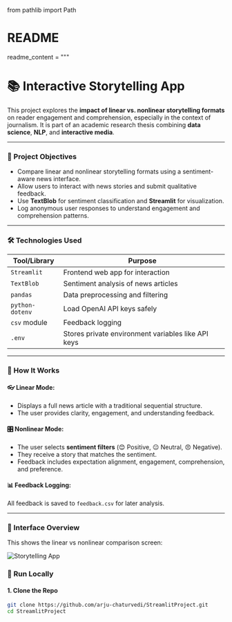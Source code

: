 from pathlib import Path

# README 
readme_content = """
# 📚 Interactive Storytelling App

This project explores the **impact of linear vs. nonlinear storytelling formats** on reader engagement and comprehension, especially in the context of journalism. It is part of an academic research thesis combining **data science**, **NLP**, and **interactive media**.

---

### 🎯 Project Objectives

- Compare linear and nonlinear storytelling formats using a sentiment-aware news interface.
- Allow users to interact with news stories and submit qualitative feedback.
- Use **TextBlob** for sentiment classification and **Streamlit** for visualization.
- Log anonymous user responses to understand engagement and comprehension patterns.

---

### 🛠️ Technologies Used

| Tool/Library     | Purpose |
|------------------|---------|
| `Streamlit`      | Frontend web app for interaction |
| `TextBlob`       | Sentiment analysis of news articles |
| `pandas`         | Data preprocessing and filtering |
| `python-dotenv`  | Load OpenAI API keys safely |
| `csv` module     | Feedback logging |
| `.env`           | Stores private environment variables like API keys |

---

### 🧠 How It Works

#### 👓 Linear Mode:
- Displays a full news article with a traditional sequential structure.
- The user provides clarity, engagement, and understanding feedback.

#### 🎛️ Nonlinear Mode:
- The user selects **sentiment filters** (😊 Positive, 😐 Neutral, 😠 Negative).
- They receive a story that matches the sentiment.
- Feedback includes expectation alignment, engagement, comprehension, and preference.

#### 📊 Feedback Logging:
All feedback is saved to `feedback.csv` for later analysis.

---

### 📸 Interface Overview

This shows the linear vs nonlinear comparison screen:

![Storytelling App](images/story_mode_preview.png)


### 🚀 Run Locally

#### 1. Clone the Repo

```bash
git clone https://github.com/arju-chaturvedi/StreamlitProject.git
cd StreamlitProject

